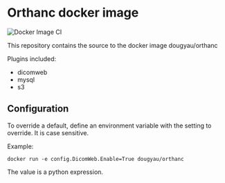 # Orthanc docker image
![Docker Image CI](https://github.com/dougyau/orthanc-docker/workflows/Docker%20Image%20CI/badge.svg)

This repository contains the source to the docker image dougyau/orthanc

Plugins included:
- dicomweb
- mysql
- s3

## Configuration
To override a default, define an environment variable with the setting to override. It is case sensitive.

Example:
```
docker run -e config.DicomWeb.Enable=True dougyau/orthanc
```
The value is a python expression.
